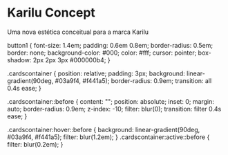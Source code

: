 # Karilu Concept
 Uma nova estética conceitual para a marca Karilu





button1 {
  font-size: 1.4em;
  padding: 0.6em 0.8em;
  border-radius: 0.5em;
  border: none;
  background-color: #000;
  color: #fff;
  cursor: pointer;
  box-shadow: 2px 2px 3px #000000b4;
}

.cardscontainer {
  position: relative;
  padding: 3px;
  background: linear-gradient(90deg, #03a9f4, #f441a5);
  border-radius: 0.9em;
  transition: all 0.4s ease;
}

.cardscontainer::before {
  content: "";
  position: absolute;
  inset: 0;
  margin: auto;
  border-radius: 0.9em;
  z-index: -10;
  filter: blur(0);
  transition: filter 0.4s ease;
}

.cardscontainer:hover::before {
  background: linear-gradient(90deg, #03a9f4, #f441a5);
  filter: blur(1.2em);
}
.cardscontainer:active::before {
  filter: blur(0.2em);
}


